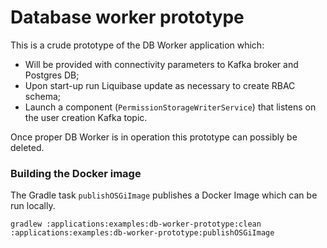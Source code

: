 # Database worker prototype

This is a crude prototype of the DB Worker application which:
- Will be provided with connectivity parameters to Kafka broker and Postgres DB; 
- Upon start-up run Liquibase update as necessary to create RBAC schema;
- Launch a component (`PermissionStorageWriterService`) that listens on the user creation Kafka topic.

Once proper DB Worker is in operation this prototype can possibly be deleted.

### Building the Docker image
The Gradle task `publishOSGiImage` publishes a Docker Image which can be run locally.
```
gradlew :applications:examples:db-worker-prototype:clean :applications:examples:db-worker-prototype:publishOSGiImage
```